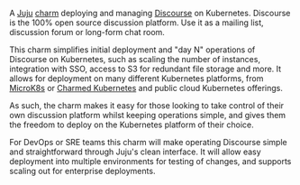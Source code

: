 A [Juju](https://juju.is/) [charm](https://juju.is/docs/olm/charmed-operators)
 deploying and managing [Discourse](https://www.discourse.org/) on Kubernetes. Discourse is the 100% open source discussion platform. Use it as a mailing list, discussion  forum or long-form chat room.

This charm simplifies initial deployment and "day N" operations of Discourse on Kubernetes, such as scaling the number of instances, integration with SSO, access to S3 for redundant file storage and more. It allows for deployment on many different Kubernetes platforms, from [MicroK8s](https://microk8s.io) or [Charmed Kubernetes](https://ubuntu.com/kubernetes) and public cloud Kubernetes offerings.

As such, the charm makes it easy for those looking to take control of their own discussion platform whilst keeping operations simple, and gives them the freedom to deploy on the Kubernetes platform of their choice.
 
For DevOps or SRE teams this charm will make operating Discourse simple and
 straightforward through Juju's clean interface. It will allow easy deployment
 into multiple environments for testing of changes, and supports scaling out for
 enterprise deployments.
